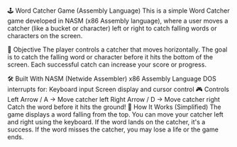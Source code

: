 🕹️ Word Catcher Game (Assembly Language)
This is a simple Word Catcher game developed in NASM (x86 Assembly language), where a user moves a catcher (like a bucket or character) left or right to catch falling words or characters on the screen.

🎯 Objective
The player controls a catcher that moves horizontally. The goal is to catch the falling word or character before it hits the bottom of the screen. Each successful catch can increase your score or progress.

🛠️ Built With
NASM (Netwide Assembler)
x86 Assembly Language
DOS interrupts for:
Keyboard input
Screen display and cursor control
🎮 Controls
Left Arrow / A → Move catcher left
Right Arrow / D → Move catcher right
Catch the word before it hits the ground!
🧠 How It Works (Simplified)
The game displays a word falling from the top.
You can move your catcher left and right using the keyboard.
If the word lands on the catcher, it's a success.
If the word misses the catcher, you may lose a life or the game ends.
